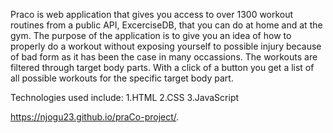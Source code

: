 Praco is web application that gives you access to over 1300 workout routines from a public API, ExcerciseDB, that you can do at home and at the gym.
The purpose of the application is to give you an idea of how to properly do a workout without exposing yourself to possible injury because of bad form as it has been the case in many occassions.
The workouts are filtered through target body parts. With a click of a button you get a list of all possible workouts for the specific target body part.

Technologies used include:
  1.HTML
  2.CSS
  3.JavaScript

  https://njogu23.github.io/praCo-project/.